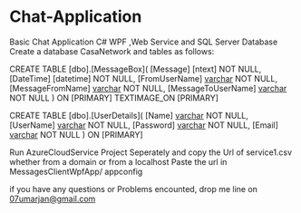 # Chat-Application
Basic Chat Application C# WPF ,Web Service and SQL Server Database
Create a database CasaNetwork and tables as follows:

CREATE TABLE [dbo].[MessageBox](
	[Message] [ntext] NOT NULL,
	[DateTime] [datetime] NOT NULL,
	[FromUserName] [varchar](100) NOT NULL,
	[MessageFromName] [varchar](100) NOT NULL,
	[MessageToUserName] [varchar](100) NOT NULL
) ON [PRIMARY] TEXTIMAGE_ON [PRIMARY]


CREATE TABLE [dbo].[UserDetails](
	[Name] [varchar](100) NOT NULL,
	[UserName] [varchar](100) NOT NULL,
	[Password] [varchar](100) NOT NULL,
	[Email] [varchar](150) NOT NULL
) ON [PRIMARY]


Run AzureCloudService Project Seperately and copy the Url of service1.csv whether from a domain or from a localhost
Paste the url in MessagesClientWpfApp/ appconfig 

if you have any questions or Problems encounted, drop me line on 07umarjan@gmail.com
